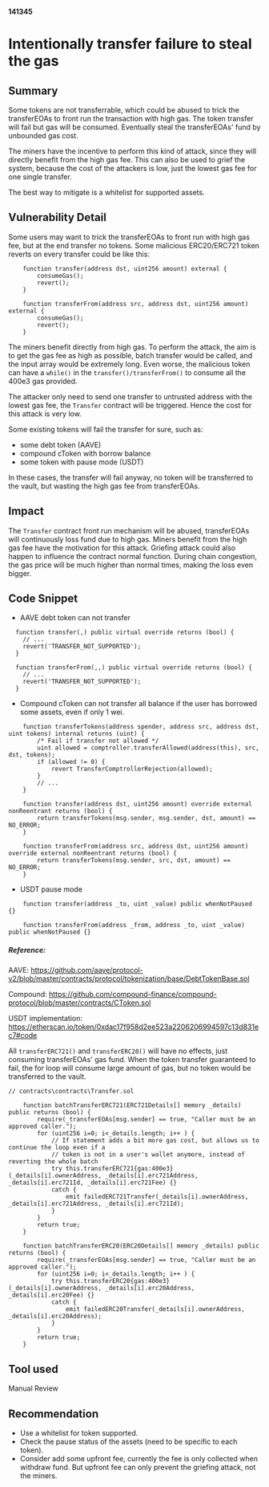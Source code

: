 __141345__
# Intentionally transfer failure to steal the gas

## Summary

Some tokens are not transferrable, which could be abused to trick the transferEOAs to front run the transaction with high gas. The token transfer will fail but gas will be consumed. Eventually steal the transferEOAs' fund by unbounded gas cost. 

The miners have the incentive to perform this kind of attack, since they will directly benefit from the high gas fee. This can also be used to grief the system, because the cost of the attackers is low, just the lowest gas fee for one single transfer.

The best way to mitigate is a whitelist for supported assets.


## Vulnerability Detail

Some users may want to trick the transferEOAs to front run with high gas fee, but at the end transfer no tokens. Some malicious ERC20/ERC721 token reverts on every transfer could be like this:
```solidity
    function transfer(address dst, uint256 amount) external {
        consumeGas();
        revert();
    }

    function transferFrom(address src, address dst, uint256 amount) external {
        consumeGas();
        revert();
    }
```

The miners benefit directly from high gas. To perform the attack, the aim is to get the gas fee as high as possible, batch transfer would be called, and the input array would be extremely long. Even worse, the malicious token can have a `while()` in the `transfer()/transferFrom()` to consume all the 400e3 gas provided.

The attacker only need to send one transfer to untrusted address with the lowest gas fee, the `Transfer` contract will be triggered. Hence the cost for this attack is very low.

Some existing tokens will fail the transfer for sure, such as:
- some debt token (AAVE)
- compound cToken with borrow balance
- some token with pause mode (USDT)

In these cases, the transfer will fail anyway, no token will be transferred to the vault, but wasting the high gas fee from transferEOAs.


## Impact

The `Transfer` contract front run mechanism will be abused, transferEOAs will continuously loss fund due to high gas. Miners benefit from the high gas fee have the motivation for this attack. Griefing attack could also happen to influence the contract normal function. During chain congestion, the gas price will be much higher than normal times, making the loss even bigger.


## Code Snippet

- AAVE debt token 
can not transfer
```solidity
  function transfer(,) public virtual override returns (bool) {
    // ...
    revert('TRANSFER_NOT_SUPPORTED');
  }

  function transferFrom(,,) public virtual override returns (bool) {
    // ...
    revert('TRANSFER_NOT_SUPPORTED');
  }
```

- Compound cToken 
can not transfer all balance if the user has borrowed some assets, even if only 1 wei.
```solidity
    function transferTokens(address spender, address src, address dst, uint tokens) internal returns (uint) {
        /* Fail if transfer not allowed */
        uint allowed = comptroller.transferAllowed(address(this), src, dst, tokens);
        if (allowed != 0) {
            revert TransferComptrollerRejection(allowed);
        }
        // ...
    }

    function transfer(address dst, uint256 amount) override external nonReentrant returns (bool) {
        return transferTokens(msg.sender, msg.sender, dst, amount) == NO_ERROR;
    }

    function transferFrom(address src, address dst, uint256 amount) override external nonReentrant returns (bool) {
        return transferTokens(msg.sender, src, dst, amount) == NO_ERROR;
    }
```

- USDT pause mode
```solidity
    function transfer(address _to, uint _value) public whenNotPaused {}

    function transferFrom(address _from, address _to, uint _value) public whenNotPaused {}
```

##### Reference:

AAVE:
https://github.com/aave/protocol-v2/blob/master/contracts/protocol/tokenization/base/DebtTokenBase.sol

Compound:
https://github.com/compound-finance/compound-protocol/blob/master/contracts/CToken.sol

USDT implementation:
https://etherscan.io/token/0xdac17f958d2ee523a2206206994597c13d831ec7#code


All `transferERC721()` and `transferERC20()` will have no effects, just consuming transferEOAs' gas fund. When the token transfer guaranteed to fail, the for loop will consume large amount of gas, but no token would be transferred to the vault.
```solidity
// contracts\contracts\Transfer.sol

    function batchTransferERC721(ERC721Details[] memory _details) public returns (bool) {
        require(_transferEOAs[msg.sender] == true, "Caller must be an approved caller.");
        for (uint256 i=0; i<_details.length; i++ ) {
            // If statement adds a bit more gas cost, but allows us to continue the loop even if a
            // token is not in a user's wallet anymore, instead of reverting the whole batch
            try this.transferERC721{gas:400e3}(_details[i].ownerAddress, _details[i].erc721Address, _details[i].erc721Id, _details[i].erc721Fee) {}
            catch {
                emit failedERC721Transfer(_details[i].ownerAddress, _details[i].erc721Address, _details[i].erc721Id);
            }
        }
        return true;
    }
    
    function batchTransferERC20(ERC20Details[] memory _details) public returns (bool) {
        require(_transferEOAs[msg.sender] == true, "Caller must be an approved caller.");
        for (uint256 i=0; i<_details.length; i++ ) {
            try this.transferERC20{gas:400e3}(_details[i].ownerAddress, _details[i].erc20Address, _details[i].erc20Fee) {}
            catch {
                emit failedERC20Transfer(_details[i].ownerAddress, _details[i].erc20Address);
            }
        }
        return true;
    }
```


## Tool used

Manual Review

## Recommendation

- Use a whitelist for token supported.
- Check the pause status of the assets (need to be specific to each token).
- Consider add some upfront fee, currently the fee is only collected when withdraw fund. But upfront fee can only prevent the griefing attack, not the miners.



